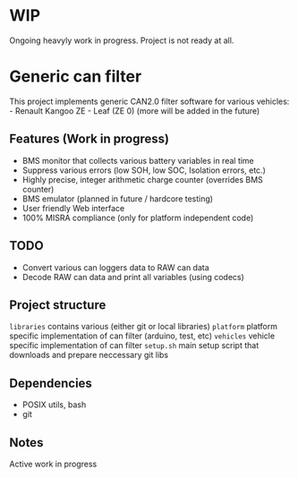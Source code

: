 # WIP
Ongoing heavyly work in progress. Project is not ready at all.

# Generic can filter
This project implements generic CAN2.0 filter software for various vehicles:
	- Renault Kangoo ZE
	- Leaf (ZE 0)
	(more will be added in the future)

## Features (Work in progress)
- BMS monitor that collects various battery variables in real time
- Suppress various errors (low SOH, low SOC, Isolation errors, etc.)
- Highly precise, integer arithmetic charge counter (overrides BMS counter)
- BMS emulator (planned in future / hardcore testing)
- User friendly Web interface
- 100% MISRA compliance (only for platform independent code)

## TODO
- Convert various can loggers data to RAW can data
- Decode RAW can data and print all variables (using codecs)

## Project structure
`libraries` contains various (either git or local libraries)
`platform` platform specific implementation of can filter (arduino, test, etc)
`vehicles` vehicle specific implementation of can filter
`setup.sh` main setup script that downloads and prepare neccessary git libs

## Dependencies
 - POSIX utils, bash
 - git

## Notes
Active work in progress
